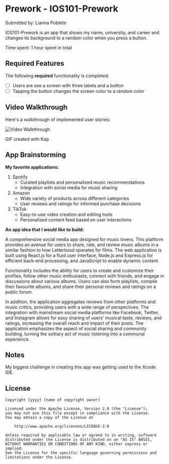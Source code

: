 # Prework - IOS101-Prework

Submitted by: Lianna Poblete

IOS101-Prework is an app that shows my name, university, and career and changes its background to a random color when you press a button.

Time spent: 1 hour spent in total

## Required Features

The following **required** functionality is completed:

- [ ] Users are see a screen with three labels and a button
- [ ] Tapping the button changes the screen color to a random color
 
## Video Walkthrough

Here's a walkthrough of implemented user stories:

<img src='[https://imgur.com/a/Q2wvrWR.gif](https://imgur.com/txGoko1)' title='Video Walkthrough' width='' alt='Video Walkthrough' />

GIF created with Kap

## App Brainstorming

**My favorite applications:**

1. Spotify
    * Curated playlists and personalized music recommendations
    * Integration with social media for music sharing
2. Amazon
    * Wide variety of products across different categories
    * User reviews and ratings for informed purchase decisions
3. TikTok
    * Easy-to-use video creation and editing tools
    * Personalized content feed based on user interactions

**An app idea that I would like to build:**

A comprehensive social media app designed for music lovers. This platform provides an avenue for users to share, rate, and review music albums in a similar fashion to how Letterboxd operates for films. The web application is built using React.js for a fluid user interface, Node.js and Express.js for efficient back-end processing, and JavaScript to enable dynamic content.

Functionality includes the ability for users to create and customize their profiles, follow other music enthusiasts, connect with friends, and engage in discussions about various albums. Users can also form playlists, compile their favourite albums, and share their personal reviews and ratings on a public forum.

In addition, the application aggregates reviews from other platforms and music critics, providing users with a wide range of perspectives. The integration with mainstream social media platforms like Facebook, Twitter, and Instagram allows for easy sharing of users' musical taste, reviews, and ratings, increasing the overall reach and impact of their posts. The application emphasizes the aspect of social sharing and community building, turning the solitary act of music listening into a communal experience.

## Notes

My biggest challenge in creating this app was getting used to the Xcode IDE.

## License

    Copyright [yyyy] [name of copyright owner]

    Licensed under the Apache License, Version 2.0 (the "License");
    you may not use this file except in compliance with the License.
    You may obtain a copy of the License at

        http://www.apache.org/licenses/LICENSE-2.0

    Unless required by applicable law or agreed to in writing, software
    distributed under the License is distributed on an "AS IS" BASIS,
    WITHOUT WARRANTIES OR CONDITIONS OF ANY KIND, either express or implied.
    See the License for the specific language governing permissions and
    limitations under the License.

